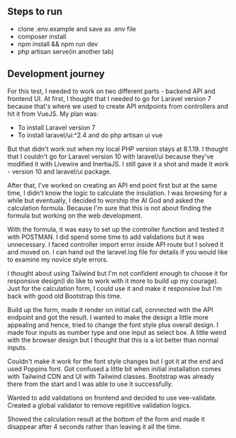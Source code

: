 ## Steps to run

-   clone .env.example and save as .env file
-   composer install
-   npm install && npm run dev
-   php artisan serve(in another tab)

## Development journey

For this test, I needed to work on two different parts - backend API and frontend UI. At first, I thought that I needed to go for Laravel version 7 because that's where we used to create API endpoints from controllers and hit it from VueJS. My plan was:

-   To install Laravel version 7
-   To install laravel/ui:^2.4 and do php artisan ui vue

But that didn't work out when my local PHP version stays at 8.1.19. I thought that I couldn't go for Laravel version 10 with laravel/ui because they've modified it with Livewire and InertiaJS. I still gave it a shot and made it work - version 10 and laravel/ui package.

After that, I've worked on creating an API end point first but at the same time, I didn't know the logic to calculate the insulation. I was browsing for a while but eventually, I decided to worship the AI God and asked the calculation formula. Because I'm sure that this is not about finding the formula but working on the web development.

With the formula, it was easy to set up the controller function and tested it with POSTMAN. I did spend some time to add validations but it was unnecessary. I faced controller import error inside API route but I solved it and moved on. I can hand out the laravel.log file for details if you would like to examine my novice style errors.

I thought about using Tailwind but I'm not confident enough to choose it for responsive design(I do like to work with it more to build up my courage). Just for the calculation form, I could use it and make it responsive but I'm back with good old Bootstrap this time.

Build up the form, made it render on initial call, connected with the API endpoint and got the result. I wanted to make the design a little more appealing and hence, tried to change the font style plus overall design. I made four inputs as number type and one input as select box. A little weird with the browser design but I thought that this is a lot better than normal inputs.

Couldn't make it work for the font style changes but I got it at the end and used Poppins font. Got confused a little bit when initial installation comes with Tailwind CDN and UI with Tailwind classes. Bootstrap was already there from the start and I was able to use it successfully.

Wanted to add validations on frontend and decided to use vee-validate. Created a global validator to remove repititive validation logics.

Showed the calculation result at the bottom of the form and made it disappear after 4 seconds rather than leaving it all the time.

